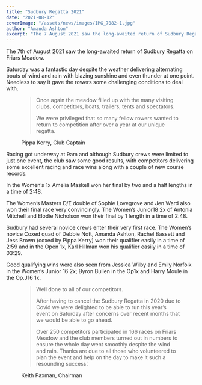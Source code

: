 ```yaml
---
title: "Sudbury Regatta 2021"
date: "2021-08-12"
coverImage: "/assets/news/images/IMG_7082-1.jpg"
author: "Amanda Ashton"
excerpt: "The 7 August 2021 saw the long-awaited return of Sudbury Regatta on Friars Meadow."
---
```


The 7th of August 2021 saw the long-awaited return of Sudbury Regatta on Friars Meadow.

Saturday was a fantastic day despite the weather delivering alternating bouts of wind and rain with blazing sunshine and even thunder at one point. Needless to say it gave the rowers some challenging conditions to deal with.

<figure>
    <blockquote>
        <p>Once again the meadow filled up with the many visiting clubs, competitors, boats, trailers, tents and spectators.</p> 
        <p>We were privileged that so many fellow rowers wanted to return to competition after over a year at our unique regatta.</p>
    </blockquote>
    <figcaption>Pippa Kerry, Club Captain</figcaption>
</figure>

Racing got underway at 9am and although Sudbury crews were limited to just one event, the club saw some good results, with competitors delivering some excellent racing and race wins along with a couple of new course records.

In the Women’s 1x Amelia Maskell won her final  by two and a half lengths in a time of 2:48. 

The Women’s Masters D/E double of Sophie Lovegrove and Jen Ward also won their final race very convincingly. The Women’s Junior18 2x of Antonia Mitchell and Elodie Nicholson won their final by 1 length in a time of 2:48. 

Sudbury had several novice crews enter their  very first race. The Women’s novice Coxed quad of Debbie Nott, Amanda Ashton, Rachel Bassett and Jess Brown (coxed by Pippa Kerry) won their qualifier easily in a time of 2:59 and in the Open 1x, Karl Hillman won his qualifier easily in a time of 03:29. 

Good qualifying wins were also seen from Jessica Wilby and Emily Norfolk in the Women’s Junior 16 2x; Byron Bullen in the Op1x and Harry Moule in the Op.J16 1x. 

<figure>
    <blockquote>
        <p>Well done to all of our competitors.</p>

<p>After having to cancel the Sudbury Regatta in 2020 due to Covid we were delighted to be able to run this year’s event on Saturday after concerns over recent months that we would be able to go ahead.</p>

<p>Over 250 competitors participated in 166 races on Friars Meadow and the club members turned out in numbers to ensure the whole day went smoothly despite the wind and rain. Thanks are due to all those who volunteered to plan the event and help on the day to make it such a resounding success’.</p>
    </blockquote>
    <figcaption>Keith Paxman, Chairman</figcaption>
</figure>